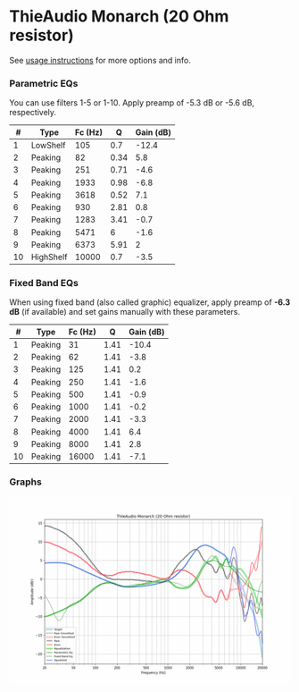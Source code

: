 # ThieAudio Monarch (20 Ohm resistor)
See [usage instructions](https://github.com/jaakkopasanen/AutoEq#usage) for more options and info.

### Parametric EQs
You can use filters 1-5 or 1-10. Apply preamp of -5.3 dB or -5.6 dB, respectively.

|   # | Type      |   Fc (Hz) |    Q |   Gain (dB) |
|-----|-----------|-----------|------|-------------|
|   1 | LowShelf  |       105 | 0.7  |       -12.4 |
|   2 | Peaking   |        82 | 0.34 |         5.8 |
|   3 | Peaking   |       251 | 0.71 |        -4.6 |
|   4 | Peaking   |      1933 | 0.98 |        -6.8 |
|   5 | Peaking   |      3618 | 0.52 |         7.1 |
|   6 | Peaking   |       930 | 2.81 |         0.8 |
|   7 | Peaking   |      1283 | 3.41 |        -0.7 |
|   8 | Peaking   |      5471 | 6    |        -1.6 |
|   9 | Peaking   |      6373 | 5.91 |         2   |
|  10 | HighShelf |     10000 | 0.7  |        -3.5 |

### Fixed Band EQs
When using fixed band (also called graphic) equalizer, apply preamp of **-6.3 dB** (if available) and set gains manually with these parameters.

|   # | Type    |   Fc (Hz) |    Q |   Gain (dB) |
|-----|---------|-----------|------|-------------|
|   1 | Peaking |        31 | 1.41 |       -10.4 |
|   2 | Peaking |        62 | 1.41 |        -3.8 |
|   3 | Peaking |       125 | 1.41 |         0.2 |
|   4 | Peaking |       250 | 1.41 |        -1.6 |
|   5 | Peaking |       500 | 1.41 |        -0.9 |
|   6 | Peaking |      1000 | 1.41 |        -0.2 |
|   7 | Peaking |      2000 | 1.41 |        -3.3 |
|   8 | Peaking |      4000 | 1.41 |         6.4 |
|   9 | Peaking |      8000 | 1.41 |         2.8 |
|  10 | Peaking |     16000 | 1.41 |        -7.1 |

### Graphs
![](./ThieAudio%20Monarch%20(20%20Ohm%20resistor).png)
